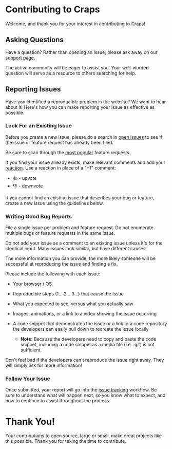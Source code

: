# Contributing to Craps

Welcome, and thank you for your interest in contributing to Craps!

## Asking Questions

Have a question? Rather than opening an issue, please ask away on our [support page](https://softwarecats.github.io/support/).

The active community will be eager to assist you. Your well-worded question will serve as a resource to others searching for help.

## Reporting Issues

Have you identified a reproducible problem in the website? We want to hear about it! Here's how you can make reporting your issue as effective as possible.

### Look For an Existing Issue

Before you create a new issue, please do a search in [open issues](https://github.com/SoftwareCats/Craps/issues) to see if the issue or feature request has already been filed.

Be sure to scan through the [most popular](https://github.com/SoftwareCats/Craps/issues?q=is%3Aissue+is%3Aopen+sort%3Areactions-%2B1-desc+label%3Aenhancement) feature requests.

If you find your issue already exists, make relevant comments and add your [reaction](https://github.com/blog/2119-add-reactions-to-pull-requests-issues-and-comments). Use a reaction in place of a "+1" comment:

* 👍 - upvote
* 👎 - downvote

If you cannot find an existing issue that describes your bug or feature, create a new issue using the guidelines below.

### Writing Good Bug Reports

File a single issue per problem and feature request. Do not enumerate multiple bugs or feature requests in the same issue.

Do not add your issue as a comment to an existing issue unless it's for the identical input. Many issues look similar, but have different causes.

The more information you can provide, the more likely someone will be successful at reproducing the issue and finding a fix.

Please include the following with each issue:

* Your browser / OS

* Reproducible steps (1... 2... 3...) that cause the issue

* What you expected to see, versus what you actually saw

* Images, animations, or a link to a video showing the issue occurring

* A code snippet that demonstrates the issue or a link to a code repository the developers can easily pull down to recreate the issue locally

  * **Note:** Because the developers need to copy and paste the code snippet, including a code snippet as a media file (i.e. .gif) is not sufficient.

Don't feel bad if the developers can't reproduce the issue right away. They will simply ask for more information!

### Follow Your Issue

Once submitted, your report will go into the [issue tracking](#) workflow. Be sure to understand what will happen next, so you know what to expect, and how to continue to assist throughout the process.

# Thank You!

Your contributions to open source, large or small, make great projects like this possible. Thank you for taking the time to contribute.
